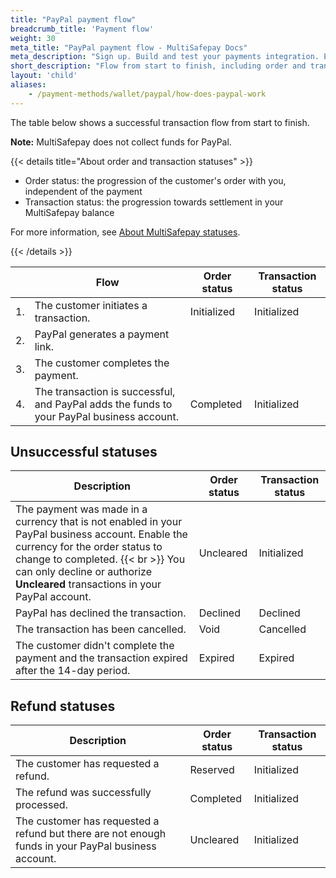 ```yaml
---
title: "PayPal payment flow"
breadcrumb_title: 'Payment flow'
weight: 30
meta_title: "PayPal payment flow - MultiSafepay Docs"
meta_description: "Sign up. Build and test your payments integration. Explore our products and services. Use our API reference, SDKs, and wrappers. Get support."
short_description: "Flow from start to finish, including order and transaction status changes"
layout: 'child'
aliases: 
    - /payment-methods/wallet/paypal/how-does-paypal-work
---
```


The table below shows a successful transaction flow from start to finish. 

**Note:** MultiSafepay does not collect funds for PayPal.

{{< details title="About order and transaction statuses" >}}

- Order status: the progression of the customer's order with you, independent of the payment
- Transaction status: the progression towards settlement in your MultiSafepay balance

For more information, see [About MultiSafepay statuses](/payments/multisafepay-statuses/).

{{< /details >}}

|   | Flow | Order status | Transaction status |
|---|---|---|---|
| 1. | The customer initiates a transaction. | Initialized | Initialized |
| 2. | PayPal generates a payment link. |   |  |
| 3. | The customer completes the payment. | | |
| 4. | The transaction is successful, and PayPal adds the funds to your PayPal business account. | Completed | Initialized |

## Unsuccessful statuses

| Description | Order status | Transaction status |
|---|---|---|
| The payment was made in a currency that is not enabled in your PayPal business account. Enable the currency for the order status to change to completed. {{< br >}} You can only decline or authorize **Uncleared** transactions in your PayPal account. | Uncleared | Initialized |
| PayPal has declined the transaction. | Declined | Declined   |
| The transaction has been cancelled. | Void   | Cancelled   |
| The customer didn't complete the payment and the transaction expired after the 14-day period. | Expired | Expired |

## Refund statuses

| Description | Order status | Transaction status |
|---|---|---|
| The customer has requested a refund. | Reserved    | Initialized   |
| The refund was successfully processed.  | Completed      | Initialized   |
| The customer has requested a refund but there are not enough funds in your PayPal business account. | Uncleared | Initialized   |




